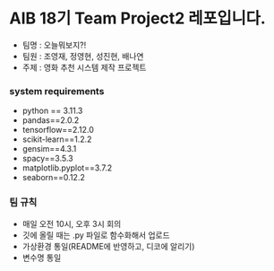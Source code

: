 # AIB 18기 Team Project2 레포입니다.
* 팀명 : 오늘뭐보지?!
* 팀원 : 조영재, 정영현, 성진현, 배나연
* 주제 : 영화 추천 시스템 제작 프로젝트

### system requirements
* python == 3.11.3
* pandas==2.0.2
* tensorflow==2.12.0
* scikit-learn==1.2.2
* gensim==4.3.1
* spacy==3.5.3
* matplotlib.pyplot==3.7.2
* seaborn==0.12.2

### 팀 규칙
* 매일 오전 10시, 오후 3시 회의
* 깃에 올릴 때는 .py 파일로 함수화해서 업로드
* 가상환경 통일(README에 반영하고, 디코에 알리기)
* 변수명 통일